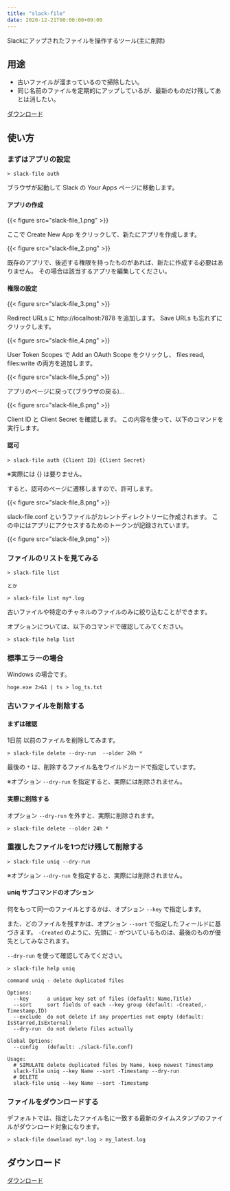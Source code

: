 ```yaml
---
title: "slack-file"
date: 2020-12-21T00:00:00+09:00
---
```


Slackにアップされたファイルを操作するツール(主に削除)

<!--more-->

## 用途

* 古いファイルが溜まっているので掃除したい。
* 同じ名前のファイルを定期的にアップしているが、最新のものだけ残してあとは消したい。

[ダウンロード](https://github.com/shu-go/slack-file/releases)

## 使い方

### まずはアプリの設定

```
> slack-file auth
```

ブラウザが起動して Slack の Your Apps ページに移動します。

#### アプリの作成

{{< figure src="slack-file_1.png" >}}

ここで Create New App をクリックして、新たにアプリを作成します。

{{< figure src="slack-file_2.png" >}}

既存のアプリで、後述する権限を持ったものがあれば、新たに作成する必要はありません。
その場合は該当するアプリを編集してください。

#### 権限の設定

{{< figure src="slack-file_3.png" >}}

Redirect URLs に http://localhost:7878 を追加します。
Save URLs も忘れずにクリックします。

{{< figure src="slack-file_4.png" >}}

User Token Scopes で Add an OAuth Scope をクリックし、
files:read, files:write の両方を追加します。

{{< figure src="slack-file_5.png" >}}

アプリのページに戻って(ブラウザの戻る)…

{{< figure src="slack-file_6.png" >}}

Client ID と Client Secret を確認します。
この内容を使って、以下のコマンドを実行します。

#### 認可

```
> slack-file auth {Client ID} {Client Secret}
```

※実際には {} は要りません。

すると、認可のページに遷移しますので、許可します。

{{< figure src="slack-file_8.png" >}}

slack-file.conf というファイルがカレントディレクトリーに作成されます。
この中にはアプリにアクセスするためのトークンが記録されています。

{{< figure src="slack-file_9.png" >}}

### ファイルのリストを見てみる

```
> slack-file list

とか

> slack-file list my*.log
```

古いファイルや特定のチャネルのファイルのみに絞り込むことができます。

オプションについては、以下のコマンドで確認してみてください。

```
> slack-file help list
```

### 標準エラーの場合

Windows の場合です。

```
hoge.exe 2>&1 | ts > log_ts.txt
```

### 古いファイルを削除する

#### まずは確認

1日前 以前のファイルを削除してみます。

```
> slack-file delete --dry-run  --older 24h *
```

最後の `*` は、削除するファイル名をワイルドカードで指定しています。

※オプション `--dry-run` を指定すると、実際には削除されません。

#### 実際に削除する

オプション `--dry-run` を外すと、実際に削除されます。

```
> slack-file delete --older 24h *
```

### 重複したファイルを1つだけ残して削除する

```
> slack-file uniq --dry-run
```

※オプション `--dry-run` を指定すると、実際には削除されません。

#### uniq サブコマンドのオプション

何をもって同一のファイルとするかは、オプション `--key` で指定します。

また、どのファイルを残すかは、オプション `--sort` で指定したフィールドに基づきます。
`-Created` のように、先頭に `-` がついているものは、最後のものが優先としてみなされます。

`--dry-run` を使って確認してみてください。

```
> slack-file help uniq

command uniq - delete duplicated files

Options:
  --key      a unique key set of files (default: Name,Title)
  --sort     sort fields of each --key group (default: -Created,-Timestamp,ID)
  --exclude  do not delete if any properties not empty (default: IsStarred,IsExternal)
  --dry-run  do not delete files actually

Global Options:
  --config   (default: ./slack-file.conf)

Usage:
  # SIMULATE delete duplicated files by Name, keep newest Timestamp
  slack-file uniq --key Name --sort -Timestamp --dry-run
  # DELETE
  slack-file uniq --key Name --sort -Timestamp
```

### ファイルをダウンロードする

デフォルトでは、指定したファイル名に一致する最新のタイムスタンプのファイルがダウンロード対象になります。

```
> slack-file download my*.log > my_latest.log
```

## ダウンロード

[ダウンロード](https://github.com/shu-go/slack-file/releases)
